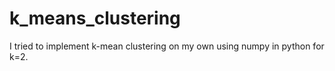 # k_means_clustering
I tried to implement k-mean clustering on my own using numpy in python for k=2.

